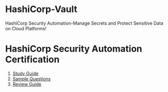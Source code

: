 # HashiCorp-Vault
HashiCorp Security Automation-Manage Secrets and Protect Sensitive Data on Cloud Platforms!

# HashiCorp Security Automation Certification
1. [Study Guide](https://learn.hashicorp.com/tutorials/vault/associate-study)
2. [Sample Questions](https://learn.hashicorp.com/tutorials/vault/associate-questions?in=vault/certification)
3. [Review Guide](https://learn.hashicorp.com/tutorials/vault/associate-review?in=vault/certification)
